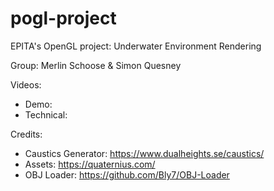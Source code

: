 # pogl-project
EPITA's OpenGL project: Underwater Environment Rendering

Group: Merlin Schoose & Simon Quesney

Videos:
 - Demo:
 - Technical:

Credits:
 - Caustics Generator: https://www.dualheights.se/caustics/
 - Assets: https://quaternius.com/
 - OBJ Loader: https://github.com/Bly7/OBJ-Loader
